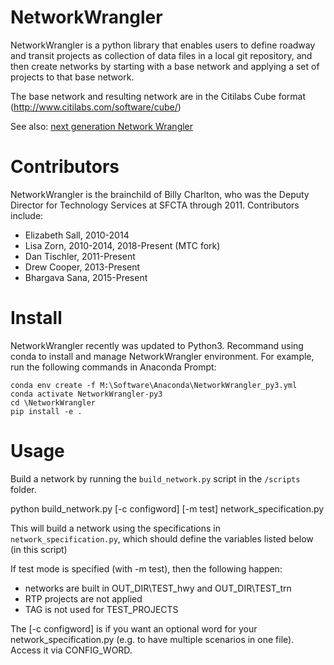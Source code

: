 NetworkWrangler
===============

NetworkWrangler is a python library that enables users to define roadway
and transit projects as collection of data files in a local git repository,
and then create networks by starting with a base network and applying a
set of projects to that base network.

The base network and resulting network are in the Citilabs Cube format (http://www.citilabs.com/software/cube/)

See also: [next generation Network Wrangler](https://github.com/wsp-sag/network_wrangler)

Contributors
=======
NetworkWrangler is the brainchild of Billy Charlton, who was the Deputy Director for Technology Services at SFCTA through 2011.
Contributors include:
* Elizabeth Sall, 2010-2014
* Lisa Zorn, 2010-2014, 2018-Present (MTC fork)
* Dan Tischler, 2011-Present
* Drew Cooper, 2013-Present
* Bhargava Sana, 2015-Present

Install
=======
NetworkWrangler recently was updated to Python3. Recommand using conda to install and manage NetworkWrangler environment. For example, run the following commands in Anaconda Prompt:
```
conda env create -f M:\Software\Anaconda\NetworkWrangler_py3.yml
conda activate NetworkWrangler-py3
cd \NetworkWrangler
pip install -e .
```

Usage
=======

Build a network by running the `build_network.py` script  in the `/scripts` folder.

   python build_network.py [-c configword] [-m test] network_specification.py


This will build a network using the specifications in `network_specification.py`, which should define the variables listed below (in this script)
  
If test mode is specified (with -m test), then the following happen:
  * networks are built in OUT_DIR\TEST_hwy and OUT_DIR\TEST_trn
  * RTP projects are not applied
  * TAG is not used for TEST_PROJECTS
    
The [-c configword] is if you want an optional word for your network_specification.py
  (e.g. to have multiple scenarios in one file).  Access it via CONFIG_WORD.
